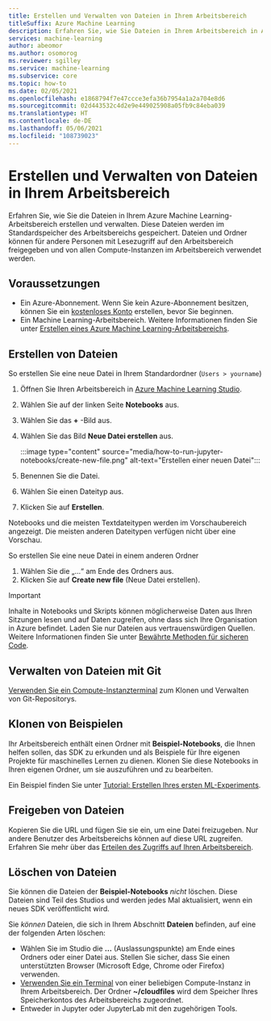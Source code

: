 ```yaml
---
title: Erstellen und Verwalten von Dateien in Ihrem Arbeitsbereich
titleSuffix: Azure Machine Learning
description: Erfahren Sie, wie Sie Dateien in Ihrem Arbeitsbereich in Azure Machine Learning Studio erstellen und verwalten.
services: machine-learning
author: abeomor
ms.author: osomorog
ms.reviewer: sgilley
ms.service: machine-learning
ms.subservice: core
ms.topic: how-to
ms.date: 02/05/2021
ms.openlocfilehash: e1868794f7e47ccce3efa36b7954a1a2a704e8d6
ms.sourcegitcommit: 02d443532c4d2e9e449025908a05fb9c84eba039
ms.translationtype: HT
ms.contentlocale: de-DE
ms.lasthandoff: 05/06/2021
ms.locfileid: "108739023"
---
```

# <a name="how-to-create-and-manage-files-in-your-workspace"></a>Erstellen und Verwalten von Dateien in Ihrem Arbeitsbereich

Erfahren Sie, wie Sie die Dateien in Ihrem Azure Machine Learning-Arbeitsbereich erstellen und verwalten.  Diese Dateien werden im Standardspeicher des Arbeitsbereichs gespeichert. Dateien und Ordner können für andere Personen mit Lesezugriff auf den Arbeitsbereich freigegeben und von allen Compute-Instanzen im Arbeitsbereich verwendet werden.

## <a name="prerequisites"></a>Voraussetzungen

* Ein Azure-Abonnement. Wenn Sie kein Azure-Abonnement besitzen, können Sie ein [kostenloses Konto](https://aka.ms/AMLFree) erstellen, bevor Sie beginnen.
* Ein Machine Learning-Arbeitsbereich. Weitere Informationen finden Sie unter [Erstellen eines Azure Machine Learning-Arbeitsbereichs](how-to-manage-workspace.md).

## <a name="create-files"></a><a name="create"></a> Erstellen von Dateien

So erstellen Sie eine neue Datei in Ihrem Standardordner (`Users > yourname`)

1. Öffnen Sie Ihren Arbeitsbereich in [Azure Machine Learning Studio](https://ml.azure.com).
1. Wählen Sie auf der linken Seite **Notebooks** aus.
1. Wählen Sie das **+** -Bild aus.
1. Wählen Sie das Bild **Neue Datei erstellen** aus.

    :::image type="content" source="media/how-to-run-jupyter-notebooks/create-new-file.png" alt-text="Erstellen einer neuen Datei":::

1. Benennen Sie die Datei.
1. Wählen Sie einen Dateityp aus.
1. Klicken Sie auf **Erstellen**.

Notebooks und die meisten Textdateitypen werden im Vorschaubereich angezeigt.  Die meisten anderen Dateitypen verfügen nicht über eine Vorschau.

So erstellen Sie eine neue Datei in einem anderen Ordner
1. Wählen Sie die „...“ am Ende des Ordners aus.
1. Klicken Sie auf **Create new file** (Neue Datei erstellen).

> [!IMPORTANT]
> Inhalte in Notebooks und Skripts können möglicherweise Daten aus Ihren Sitzungen lesen und auf Daten zugreifen, ohne dass sich Ihre Organisation in Azure befindet.  Laden Sie nur Dateien aus vertrauenswürdigen Quellen. Weitere Informationen finden Sie unter [Bewährte Methoden für sicheren Code](concept-secure-code-best-practice.md#azure-ml-studio-notebooks).

## <a name="manage-files-with-git"></a>Verwalten von Dateien mit Git

[Verwenden Sie ein Compute-Instanzterminal](how-to-access-terminal.md#git) zum Klonen und Verwalten von Git-Repositorys.

## <a name="clone-samples"></a>Klonen von Beispielen

Ihr Arbeitsbereich enthält einen Ordner mit **Beispiel-Notebooks**, die Ihnen helfen sollen, das SDK zu erkunden und als Beispiele für Ihre eigenen Projekte für maschinelles Lernen zu dienen.   Klonen Sie diese Notebooks in Ihren eigenen Ordner, um sie auszuführen und zu bearbeiten.  

Ein Beispiel finden Sie unter [Tutorial: Erstellen Ihres ersten ML-Experiments](tutorial-train-models-with-aml.md#azure).

## <a name="share-files"></a>Freigeben von Dateien

Kopieren Sie die URL und fügen Sie sie ein, um eine Datei freizugeben.  Nur andere Benutzer des Arbeitsbereichs können auf diese URL zugreifen.  Erfahren Sie mehr über das [Erteilen des Zugriffs auf Ihren Arbeitsbereich](how-to-assign-roles.md).

## <a name="delete-a-file"></a>Löschen von Dateien

Sie können die Dateien der **Beispiel-Notebooks** *nicht* löschen.  Diese Dateien sind Teil des Studios und werden jedes Mal aktualisiert, wenn ein neues SDK veröffentlicht wird.  

Sie *können* Dateien, die sich in Ihrem Abschnitt **Dateien** befinden, auf eine der folgenden Arten löschen:

* Wählen Sie im Studio die **...** (Auslassungspunkte) am Ende eines Ordners oder einer Datei aus.  Stellen Sie sicher, dass Sie einen unterstützten Browser (Microsoft Edge, Chrome oder Firefox) verwenden.
* [Verwenden Sie ein Terminal](how-to-access-terminal.md) von einer beliebigen Compute-Instanz in Ihrem Arbeitsbereich. Der Ordner **~/cloudfiles** wird dem Speicher Ihres Speicherkontos des Arbeitsbereichs zugeordnet.
* Entweder in Jupyter oder JupyterLab mit den zugehörigen Tools.
